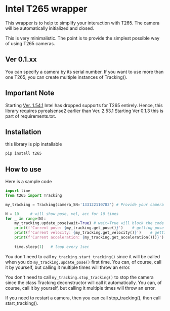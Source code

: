 # Intel T265 wrapper
This wrapper is to help to simplify your interaction with T265. The camera will be automatically initialized and closed.

This is very minimalistic. The point is to provide the simplest possible way of using T265 cameras. 
## Ver 0.1.xx
You can specify a camera by its serial number. If you want to use more than one T265, you can create multiple instances of Tracking().

## Important Note
Starting [Ver. 1.54.1](https://github.com/IntelRealSense/librealsense/releases/tag/v2.54.1) Intel has dropped supports for T265 entirely. 
Hence, this library requires pyrealsense2 earlier than Ver. 2.53.1 
Starting Ver 0.1.3 this is part of requirements.txt.

## Installation
this library is pip installable
```bash
pip install t265
```


## How to use
Here is a sample code
```python
import time
from t265 import Tracking

my_tracking = Tracking(camera_SN='133122110783') # Provide your camera serial number. It should be on the camera bottom

N = 10     # will show pose, vel, acc for 10 times
for _ in range(N):
    my_tracking.update_pose(wait=True) # wait=True will block the code till you get data from camera.     
    print(f'Current pose: {my_tracking.get_pose()}')    # getting pose (x,y,z, quat_xyzw) 1 by 7 np.array
    print(f'Current velocity: {my_tracking.get_velocity()}')    # getting velocity (linear vel x, y, z, angular vel x, y, z)
    print(f'Current acceleration: {my_tracking.get_acceleration()()}')  # getting velocity (linear acc x, y, z, angular acc x, y, z)
    
    time.sleep(1)   # loop every 1sec
```


You don't need to call `my_tracking.start_tracking()` since it will be called when you do `my_tracking.update_pose()` first time.
You can, of course, call it by yourself, but calling it multiple times will throw an error.

You don't need to call `my_tracking.stop_tracking()` to stop the camera since the class Tracking deconstructor will call it automatically. 
You can, of course, call it by yourself, but calling it multiple times will throw an error.


If you need to restart a camera, then you can call stop_tracking(), then call start_tracking().
